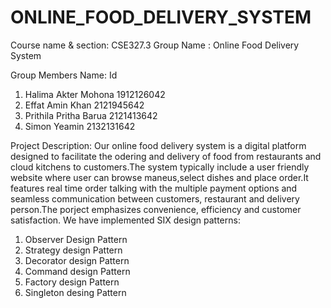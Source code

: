 # ONLINE_FOOD_DELIVERY_SYSTEM
Course name & section: CSE327.3
Group Name : Online Food Delivery System

Group Members Name:                        Id
 1. Halima Akter Mohona                1912126042
 2. Effat Amin Khan                    2121945642
 3. Prithila Pritha Barua              2121413642
 4. Simon Yeamin                       2132131642

Project Description: Our online food delivery system is a digital platform designed to facilitate the odering and delivery of food from restaurants and cloud kitchens to customers.The system typically include a user friendly website where user can browse maneus,select dishes and place order.It features real time order talking with the multiple payment options and seamless communication between customers, restaurant and delivery person.The porject emphasizes convenience, efficiency and customer satisfaction.
We have implemented SIX design patterns:
1. Observer Design Pattern
2. Strategy design Pattern
3. Decorator design Pattern
4. Command design Pattern
5. Factory design Pattern
6. Singleton desing Pattern

